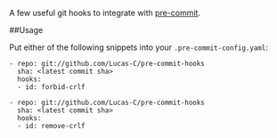 A few useful git hooks to integrate with [pre-commit](http://pre-commit.com).

##Usage

Put either of the following snippets into your `.pre-commit-config.yaml`:

    - repo: git://github.com/Lucas-C/pre-commit-hooks
      sha: <latest commit sha>
      hooks:
      - id: forbid-crlf

    - repo: git://github.com/Lucas-C/pre-commit-hooks
      sha: <latest commit sha>
      hooks:
      - id: remove-crlf

